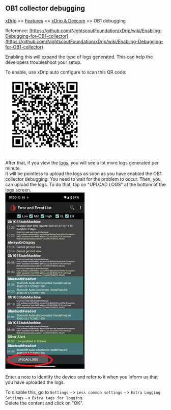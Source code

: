 ## OB1 collector debugging
[xDrip](../../README.md) >> [Features](../Features_page.md) >> [xDrip & Dexcom](../Dexcom_page.md) >> OB1 debugging  
  
Reference: [https://github.com/NightscoutFoundation/xDrip/wiki/Enabling-Debugging-for-OB1-collector](https://github.com/NightscoutFoundation/xDrip/wiki/Enabling-Debugging-for-OB1-collector)  
  
Enabling this will expand the type of logs generated.  This can help the developers troubleshoot your setup.  
  
To enable, use xDrip auto configure to scan this QR code:  
![](./images/OB1Debug.png)  
  
After that, if you view the [logs](../Logs.md), you will see a lot more logs generated per minute.  
It will be pointless to upload the logs as soon as you have enabled the OB1 collector debugging.  You need to wait for the problem to occur.  Then, you can upload the logs.  To do that, tap on "UPLOAD LOGS" at the bottom of the logs screen.  
![](./images/UploadLogs.png)  

Enter a note to identify the device and refer to it when you inform us that you have uploaded the logs.  
  
To disable this, go to `Settings` &#8722;> `Less common settings` &#8722;> `Extra Logging Settings` &#8722;> `Extra tags for logging`.  
Delete the content and click on "OK".  
  
  
